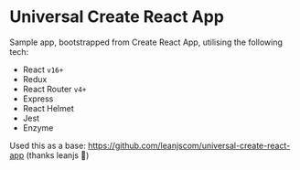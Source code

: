 # Universal Create React App

Sample app, bootstrapped from Create React App, utilising the following tech:

- React `v16+`
- Redux
- React Router `v4+`
- Express
- React Helmet
- Jest
- Enzyme


Used this as a base: https://github.com/leanjscom/universal-create-react-app (thanks leanjs :tada:)
